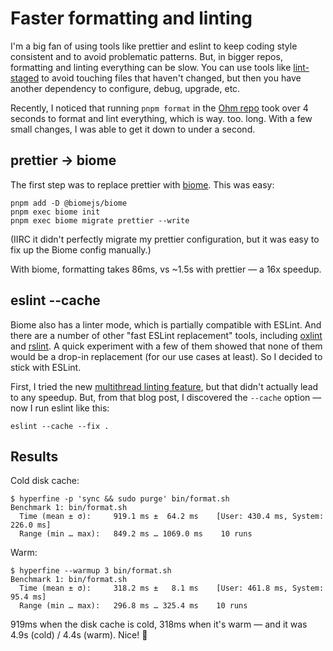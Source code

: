 # Faster formatting and linting

I'm a big fan of using tools like prettier and eslint to keep coding style consistent and to avoid problematic patterns. But, in bigger repos, formatting and linting everything can be slow. You can use tools like [lint-staged][] to avoid touching files that haven't changed, but then you have another dependency to configure, debug, upgrade, etc.

[lint-staged]: https://www.npmjs.com/package/lint-staged

Recently, I noticed that running `pnpm format` in the [Ohm repo](https://github.com/ohmjs/ohm) took over 4 seconds to format and lint everything, which is way. too. long. With a few small changes, I was able to get it down to under a second.

## prettier → biome

The first step was to replace prettier with [biome](https://biomejs.dev). This was easy:

```
pnpm add -D @biomejs/biome
pnpm exec biome init
pnpm exec biome migrate prettier --write
```

(IIRC it didn't perfectly migrate my prettier configuration, but it was easy to fix up the Biome config manually.)

With biome, formatting takes 86ms, vs ~1.5s with prettier — a 16x speedup.

## eslint --cache

Biome also has a linter mode, which is partially compatible with ESLint. And there are a number of other "fast ESLint replacement" tools, including [oxlint](https://oxc.rs/docs/guide/usage/linter.html) and [rslint](https://rslint.rs). A quick experiment with a few of them showed that none of them would be a drop-in replacement (for our use cases at least). So I decided to stick with ESLint.

First, I tried the new [multithread linting feature](https://eslint.org/blog/2025/08/multithread-linting/), but that didn't actually lead to any speedup. But, from that blog post, I discovered the `--cache` option — now I run eslint like this:

```
eslint --cache --fix .
```

## Results

Cold disk cache:

```
$ hyperfine -p 'sync && sudo purge' bin/format.sh
Benchmark 1: bin/format.sh
  Time (mean ± σ):     919.1 ms ±  64.2 ms    [User: 430.4 ms, System: 226.0 ms]
  Range (min … max):   849.2 ms … 1069.0 ms    10 runs
```

Warm:

```
$ hyperfine --warmup 3 bin/format.sh
Benchmark 1: bin/format.sh
  Time (mean ± σ):     318.2 ms ±   8.1 ms    [User: 461.8 ms, System: 95.4 ms]
  Range (min … max):   296.8 ms … 325.4 ms    10 runs
```

919ms when the disk cache is cold, 318ms when it's warm — and it was 4.9s (cold) / 4.4s (warm). Nice! 🙌
